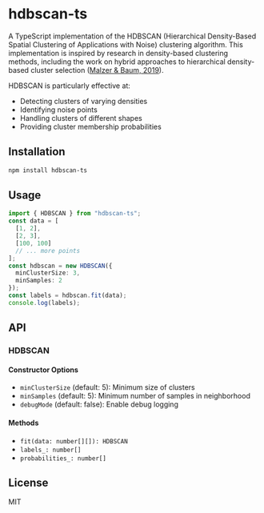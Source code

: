 # hdbscan-ts

A TypeScript implementation of the HDBSCAN (Hierarchical Density-Based Spatial Clustering of Applications with Noise) clustering algorithm. This implementation is inspired by research in density-based clustering methods, including the work on hybrid approaches to hierarchical density-based cluster selection ([Malzer & Baum, 2019](https://arxiv.org/abs/1911.02282)).

HDBSCAN is particularly effective at:

- Detecting clusters of varying densities
- Identifying noise points
- Handling clusters of different shapes
- Providing cluster membership probabilities

## Installation

```bash
npm install hdbscan-ts
```

## Usage

```ts
import { HDBSCAN } from "hdbscan-ts";
const data = [
  [1, 2],
  [2, 3],
  [100, 100]
  // ... more points
];
const hdbscan = new HDBSCAN({
  minClusterSize: 3,
  minSamples: 2
});
const labels = hdbscan.fit(data);
console.log(labels);
```

## API

### HDBSCAN

#### Constructor Options

- `minClusterSize` (default: 5): Minimum size of clusters
- `minSamples` (default: 5): Minimum number of samples in neighborhood
- `debugMode` (default: false): Enable debug logging

#### Methods

- `fit(data: number[][]): HDBSCAN`
- `labels_: number[]`
- `probabilities_: number[]`

## License

MIT
